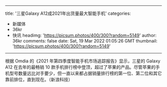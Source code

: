 
---
title: '三星Galaxy A12成2021年出货量最大智能手机'
categories: 
 - 新媒体
 - 36kr
 - 快讯
headimg: 'https://picsum.photos/400/300?random=5149'
author: 36kr
comments: false
date: Sat, 19 Mar 2022 01:05:26 GMT
thumbnail: 'https://picsum.photos/400/300?random=5149'
---

<div>   
根据 Omdia 的《2021 年第四季度智能手机市场追踪报告》显示，三星的 Galaxy A12 在去年的最畅销 10 款手机排行榜中登顶，超过了苹果的产品。尽管苹果的手机型号数量远比对手要少，但一直以来都占据销量排行榜的第一位、第二位和其它靠前排位，直到现在。（新浪科技）  
</div>
            